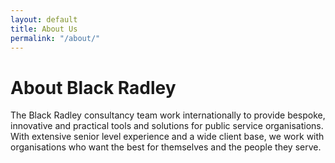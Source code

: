 ```yaml
---
layout: default
title: About Us
permalink: "/about/"
---
```

# About Black Radley

The Black Radley consultancy team work internationally to provide bespoke, innovative and practical tools and solutions for public service organisations. With extensive senior level experience and a wide client base, we work with organisations who want the best for themselves and the people they serve.